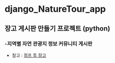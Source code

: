 # django_NatureTour_app
## 장고 게시판 만들기 프로젝트 (python)
### -지역별 자연 관광지 정보 커뮤니티 게시판

* 참고 : [점프 투 장고](https://wikidocs.net/book/4223)